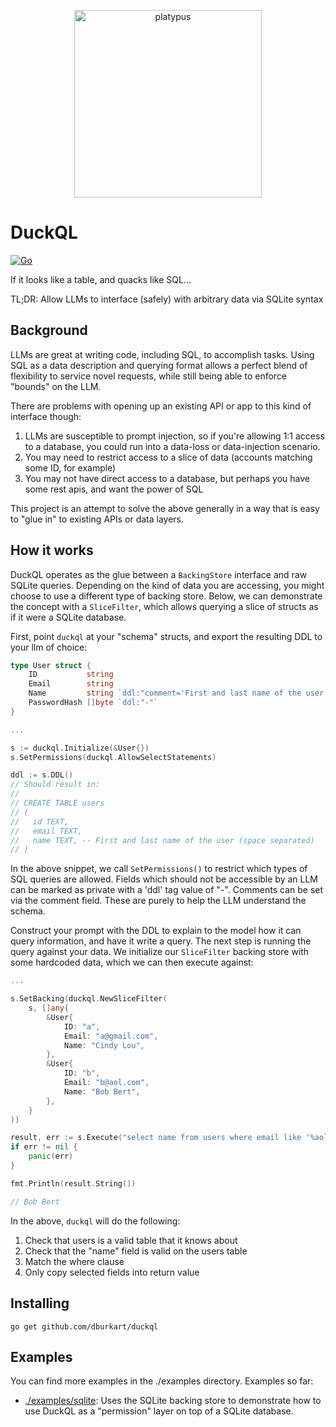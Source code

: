 <p align="center">
   <img width="300" height="300" alt="platypus" src="https://github.com/user-attachments/assets/bb4f5aff-c1fa-4e85-ba03-8235a883df02" />
</p>

# DuckQL

[![Go](https://github.com/dburkart/duckql/actions/workflows/go.yml/badge.svg)](https://github.com/dburkart/duckql/actions/workflows/go.yml)

If it looks like a table, and quacks like SQL...

TL;DR: Allow LLMs to interface (safely) with arbitrary data via SQLite syntax

## Background

LLMs are great at writing code, including SQL, to accomplish tasks. Using SQL as a
data description and querying format allows a perfect blend of flexibility to service
novel requests, while still being able to enforce "bounds" on the LLM.

There are problems with opening up an existing API or app to this kind of interface though:

1) LLMs are susceptible to prompt injection, so if you're allowing 1:1 access to a database,
   you could run into a data-loss or data-injection scenario.
2) You may need to restrict access to a slice of data (accounts matching some ID, for example)
3) You may not have direct access to a database, but perhaps you have some rest apis, and want
   the power of SQL

This project is an attempt to solve the above generally in a way that is easy to "glue in" to
existing APIs or data layers.

## How it works

DuckQL operates as the glue between a `BackingStore` interface and raw SQLite queries. Depending on the
kind of data you are accessing, you might choose to use a different type of backing store. Below, we can
demonstrate the concept with a `SliceFilter`, which allows querying a slice of structs as if it were a
SQLite database.

First, point `duckql` at your "schema" structs, and export the resulting DDL to your llm of choice:

```go
type User struct {
    ID           string
    Email        string
    Name         string `ddl:"comment='First and last name of the user (space separated)'"`
    PasswordHash []byte `ddl:"-"`
}

...

s := duckql.Initialize(&User{})
s.SetPermissions(duckql.AllowSelectStatements)

ddl := s.DDL()
// Should result in:
//
// CREATE TABLE users
// (
//   id TEXT,
//   email TEXT,
//   name TEXT, -- First and last name of the user (space separated)
// )

```

In the above snippet, we call `SetPermissions()` to restrict which types of SQL queries are allowed.
Fields which should not be accessible by an LLM can be marked as private with a 'ddl' tag value of "-".
Comments can be set via the comment field. These are purely to help the LLM understand the schema.

Construct your prompt with the DDL to explain to the model how it can query information, and have it
write a query. The next step is running the query against your data. We initialize our `SliceFilter`
backing store with some hardcoded data, which we can then execute against:

```go
...

s.SetBacking(duckql.NewSliceFilter(
    s, []any{
        &User{
            ID: "a",
            Email: "a@gmail.com",
            Name: "Cindy Lou",
        },
        &User{
            ID: "b",
            Email: "b@aol.com",
            Name: "Bob Bert",
        },
    }
))

result, err := s.Execute("select name from users where email like '%aol.com")
if err != nil {
    panic(err)
}

fmt.Println(result.String())

// Bob Bert
```

In the above, `duckql` will do the following:

1) Check that users is a valid table that it knows about
2) Check that the "name" field is valid on the users table
3) Match the where clause
4) Only copy selected fields into return value

## Installing

```
go get github.com/dburkart/duckql
```

## Examples

You can find more examples in the ./examples directory. Examples so far:

 * [./examples/sqlite](./examples/sqlite): Uses the SQLite backing store to demonstrate how to use DuckQL as a "permission" layer on top of a SQLite database.
